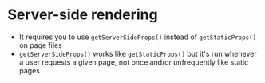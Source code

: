 # Server-side rendering

- It requires you to use `getServerSideProps()` instead of `getStaticProps()` on page files
- `getServerSideProps()` works like `getStaticProps()` but it's run whenever a user requests a given page, not once and/or unfrequently like static pages
